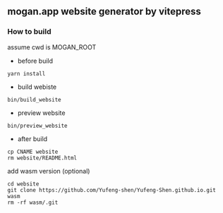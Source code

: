 ## mogan.app website generator by vitepress

### How to build
assume cwd is MOGAN_ROOT

- before build
```shell
yarn install
```
- build webiste
```shell
bin/build_website
```

- preview website
```
bin/preview_website
```

- after build
```shell
cp CNAME website
rm website/README.html
```
add wasm version (optional)

```shell
cd website
git clone https://github.com/Yufeng-shen/Yufeng-Shen.github.io.git wasm
rm -rf wasm/.git
```
